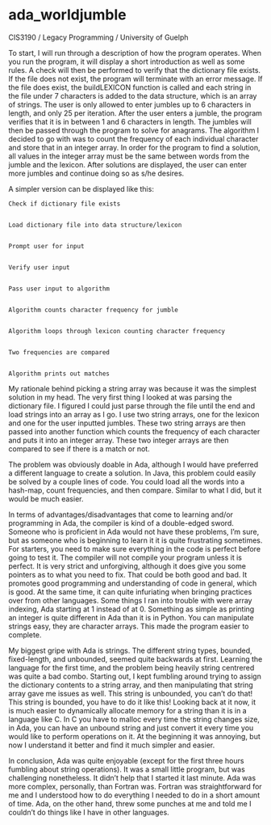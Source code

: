 # ada_worldjumble
CIS3190 / Legacy Programming / University of Guelph

To start, I will run through a description of how the program operates. When you run the program, it will display a short introduction as well as some rules. A check will then be performed to verify that the dictionary file exists. If the file does not exist, the program will terminate with an error message. If the file does exist, the buildLEXICON function is called and each string in the file under 7 characters is added to the data structure, which is an array of strings. The user is only allowed to enter jumbles up to 6 characters in length, and only 25 per iteration. After the user enters a jumble, the program verifies that it is in between 1 and 6 characters in length. The jumbles will then be passed through the program to solve for anagrams. The algorithm I decided to go with was to count the frequency of each individual character and store that in an integer array. In order for the program to find a solution, all values in the integer array must be the same between words from the jumble and the lexicon. After solutions are displayed, the user can enter more jumbles and continue doing so as s/he desires.

A simpler version can be displayed like this:


	Check if dictionary file exists


	Load dictionary file into data structure/lexicon


	Prompt user for input


	Verify user input


	Pass user input to algorithm


	Algorithm counts character frequency for jumble


	Algorithm loops through lexicon counting character frequency


	Two frequencies are compared


	Algorithm prints out matches


My rationale behind picking a string array was because it was the simplest solution in my head. The very first thing I looked at was parsing the dictionary file. I figured I could just parse through the file until the end and load strings into an array as I go. I use two string arrays, one for the lexicon and one for the user inputted jumbles. These two string arrays are then passed into another function which counts the frequency of each character and puts it into an integer array. These two integer arrays are then compared to see if there is a match or not.

The problem was obviously doable in Ada, although I would have preferred a different language to create a solution. In Java, this problem could easily be solved by a couple lines of code. You could load all the words into a hash-map, count frequencies, and then compare. Similar to what I did, but it would be much easier. 

In terms of advantages/disadvantages that come to learning and/or programming in Ada, the compiler is kind of a double-edged sword. Someone who is proficient in Ada would not have these problems, I’m sure, but as someone who is beginning to learn it it is quite frustrating sometimes. For starters, you need to make sure everything in the code is perfect before going to test it. The compiler will not compile your program unless it is perfect. It is very strict and unforgiving, although it does give you some pointers as to what you need to fix. That could be both good and bad. It promotes good programming and understanding of code in general, which is good. At the same time, it can quite infuriating when bringing practices over from other languages. Some things I ran into trouble with were array indexing, Ada starting at 1 instead of at 0. Something as simple as printing an integer is quite different in Ada than it is in Python. You can manipulate strings easy, they are character arrays. This made the program easier to complete.

My biggest gripe with Ada is strings. The different string types, bounded, fixed-length, and unbounded, seemed quite backwards at first. Learning the language for the first time, and the problem being heavily string centrered was quite a bad combo. Starting out, I kept fumbling around trying to assign the dictionary contents to a string array, and then manipulating that string array gave me issues as well. This string is unbounded, you can’t do that! This string is bounded, you have to do it like this! Looking back at it now, it is much easier to dynamically allocate memory for a string than it is in a language like C. In C you have to malloc every time the string changes size, in Ada, you can have an unbound string and just convert it every time you would like to perform operations on it. At the beginning it was annoying, but now I understand it better and find it much simpler and easier.

In conclusion, Ada was quite enjoyable (except for the first three hours fumbling about string operations). It was a small little program, but was challenging nonetheless. It didn’t help that I started it last minute. Ada was more complex, personally, than Fortran was. Fortran was straightforward for me and I understood how to do everything I needed to do in a short amount of time. Ada, on the other hand, threw some punches at me and told me I couldn’t do things like I have in other languages.
